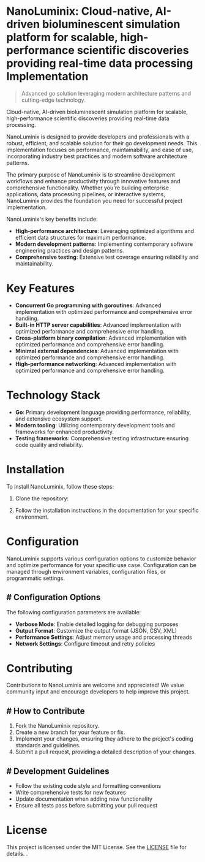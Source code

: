 <!-- fallback_NanoLuminix_20250802211530_38102 -->

# NanoLuminix: Cloud-native, AI-driven bioluminescent simulation platform for scalable, high-performance scientific discoveries providing real-time data processing Implementation
> Advanced go solution leveraging modern architecture patterns and cutting-edge technology.

Cloud-native, AI-driven bioluminescent simulation platform for scalable, high-performance scientific discoveries providing real-time data processing.

NanoLuminix is designed to provide developers and professionals with a robust, efficient, and scalable solution for their go development needs. This implementation focuses on performance, maintainability, and ease of use, incorporating industry best practices and modern software architecture patterns.

The primary purpose of NanoLuminix is to streamline development workflows and enhance productivity through innovative features and comprehensive functionality. Whether you're building enterprise applications, data processing pipelines, or interactive systems, NanoLuminix provides the foundation you need for successful project implementation.

NanoLuminix's key benefits include:

* **High-performance architecture**: Leveraging optimized algorithms and efficient data structures for maximum performance.
* **Modern development patterns**: Implementing contemporary software engineering practices and design patterns.
* **Comprehensive testing**: Extensive test coverage ensuring reliability and maintainability.

# Key Features

* **Concurrent Go programming with goroutines**: Advanced implementation with optimized performance and comprehensive error handling.
* **Built-in HTTP server capabilities**: Advanced implementation with optimized performance and comprehensive error handling.
* **Cross-platform binary compilation**: Advanced implementation with optimized performance and comprehensive error handling.
* **Minimal external dependencies**: Advanced implementation with optimized performance and comprehensive error handling.
* **High-performance networking**: Advanced implementation with optimized performance and comprehensive error handling.

# Technology Stack

* **Go**: Primary development language providing performance, reliability, and extensive ecosystem support.
* **Modern tooling**: Utilizing contemporary development tools and frameworks for enhanced productivity.
* **Testing frameworks**: Comprehensive testing infrastructure ensuring code quality and reliability.

# Installation

To install NanoLuminix, follow these steps:

1. Clone the repository:


2. Follow the installation instructions in the documentation for your specific environment.

# Configuration

NanoLuminix supports various configuration options to customize behavior and optimize performance for your specific use case. Configuration can be managed through environment variables, configuration files, or programmatic settings.

## # Configuration Options

The following configuration parameters are available:

* **Verbose Mode**: Enable detailed logging for debugging purposes
* **Output Format**: Customize the output format (JSON, CSV, XML)
* **Performance Settings**: Adjust memory usage and processing threads
* **Network Settings**: Configure timeout and retry policies

# Contributing

Contributions to NanoLuminix are welcome and appreciated! We value community input and encourage developers to help improve this project.

## # How to Contribute

1. Fork the NanoLuminix repository.
2. Create a new branch for your feature or fix.
3. Implement your changes, ensuring they adhere to the project's coding standards and guidelines.
4. Submit a pull request, providing a detailed description of your changes.

## # Development Guidelines

* Follow the existing code style and formatting conventions
* Write comprehensive tests for new features
* Update documentation when adding new functionality
* Ensure all tests pass before submitting your pull request

# License

This project is licensed under the MIT License. See the [LICENSE](https://github.com/ludo53/NanoLuminix/blob/main/LICENSE) file for details.
.